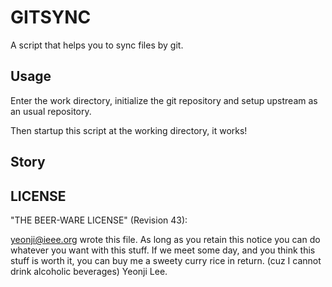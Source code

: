# GITSYNC

A script that helps you to sync files by git.

## Usage

Enter the work directory, initialize the git repository and setup upstream as an usual repository.

Then startup this script at the working directory, it works!

## Story



## LICENSE

"THE BEER-WARE LICENSE" (Revision 43):

<yeonji@ieee.org> wrote this file.  As long as you retain this notice you
can do whatever you want with this stuff. If we meet some day, and you think
this stuff is worth it, you can buy me a sweety curry rice in return. (cuz
I cannot drink alcoholic beverages) Yeonji Lee.


